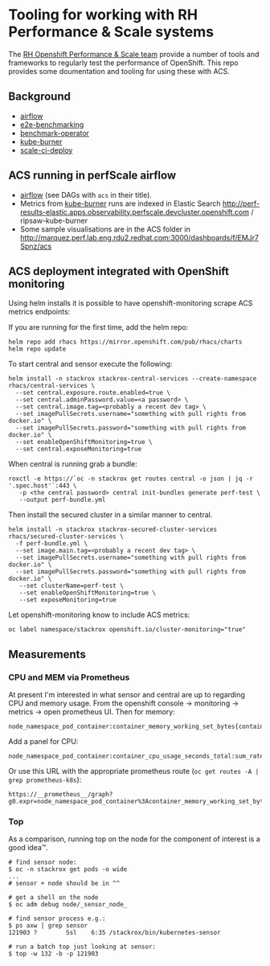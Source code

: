 # Tooling for working with RH Performance &amp; Scale systems

The [RH Openshift Performance & Scale team](https://source.redhat.com/communitiesatredhat/communitiesofpractice/crosscuttingco/product-performance-scale-community-of-practice/performance__scale_community_of_practice_wiki/openshift_performance_and_scale_knowledge_base) provide a number of tools and
frameworks to regularly test the performance of OpenShift. This repo provides
some doumentation and tooling for using these with ACS.

## Background

- [airflow](https://github.com/cloud-bulldozer/airflow-kubernetes)
- [e2e-benchmarking](https://github.com/cloud-bulldozer/e2e-benchmarking)
- [benchmark-operator](https://github.com/cloud-bulldozer/benchmark-operator)
- [kube-burner](https://github.com/cloud-bulldozer/kube-burner)
- [scale-ci-deploy](https://github.com/cloud-bulldozer/scale-ci-deploy)

## ACS running in perfScale airflow

- [airflow](http://airflow.apps.sailplane.perf.lab.eng.rdu2.redhat.com/home) (see DAGs with `acs` in their title).
- Metrics from [kube-burner](https://github.com/cloud-bulldozer/e2e-benchmarking/blob/dc5b31b5119605579ccbd1c6eaf6bf4a2f81dc2c/workloads/kube-burner/metrics-profiles/acs-metrics.yaml#L208) runs are indexed in Elastic Search http://perf-results-elastic.apps.observability.perfscale.devcluster.openshift.com / ripsaw-kube-burner
- Some sample visualisations are in the ACS folder in http://marquez.perf.lab.eng.rdu2.redhat.com:3000/dashboards/f/EMJr7Spnz/acs

## ACS deployment integrated with OpenShift monitoring

Using helm installs it is possible to have openshift-monitoring scrape ACS
metrics endpoints:

If you are running for the first time, add the helm repo:

```
helm repo add rhacs https://mirror.openshift.com/pub/rhacs/charts
helm repo update
```

To start central and sensor execute the following:

```
helm install -n stackrox stackrox-central-services --create-namespace rhacs/central-services \
  --set central.exposure.route.enabled=true \
  --set central.adminPassword.value=<a password> \
  --set central.image.tag=<probably a recent dev tag> \
  --set imagePullSecrets.username="something with pull rights from docker.io" \
  --set imagePullSecrets.password="something with pull rights from docker.io" \
  --set enableOpenShiftMonitoring=true \
  --set central.exposeMonitoring=true
```

When central is running grab a bundle:

```
roxctl -e https://`oc -n stackrox get routes central -o json | jq -r '.spec.host'`:443 \
   -p <the central password> central init-bundles generate perf-test \
   --output perf-bundle.yml
```

Then install the secured cluster in a similar manner to central.

```
helm install -n stackrox stackrox-secured-cluster-services rhacs/secured-cluster-services \
  -f perf-bundle.yml \
  --set image.main.tag=<probably a recent dev tag> \
  --set imagePullSecrets.username="something with pull rights from docker.io" \
  --set imagePullSecrets.password="something with pull rights from docker.io" \
   --set clusterName=perf-test \
   --set enableOpenShiftMonitoring=true \
   --set exposeMonitoring=true
```

Let openshift-monitoring know to include ACS metrics:

```
oc label namespace/stackrox openshift.io/cluster-monitoring="true"
```

## Measurements

### CPU and MEM via Prometheus

At present I'm interested in what sensor and central are up to regarding CPU and memory usage. From the openshift console -> monitoring -> metrics -> open prometheus UI. Then for memory:
```
node_namespace_pod_container:container_memory_working_set_bytes{container=~"sensor|central"}
```
Add a panel for CPU:
```
node_namespace_pod_container:container_cpu_usage_seconds_total:sum_rate{container=~"sensor|central"}
```

Or use this URL with the appropriate prometheus route (`oc get routes -A | grep prometheus-k8s`):
```
https://__prometheus__/graph?g0.expr=node_namespace_pod_container%3Acontainer_memory_working_set_bytes%7Bcontainer%3D~%22sensor%7Ccentral%22%7D&g0.tab=0&g0.stacked=0&g0.range_input=1h&g1.expr=node_namespace_pod_container%3Acontainer_cpu_usage_seconds_total%3Asum_rate%7Bcontainer%3D~%22sensor%7Ccentral%22%7D&g1.tab=0&g1.stacked=0&g1.range_input=1h
```

### Top

As a comparison, running top on the node for the component of interest is a good idea:tm:.

```
# find sensor node:
$ oc -n stackrox get pods -o wide
...
# sensor + node should be in ^^

# get a shell on the node
$ oc adm debug node/_sensor_node_

# find sensor process e.g.:
$ ps axw | grep sensor
121903 ?        Ssl    6:35 /stackrox/bin/kubernetes-sensor

# run a batch top just looking at sensor:
$ top -w 132 -b -p 121903
```

